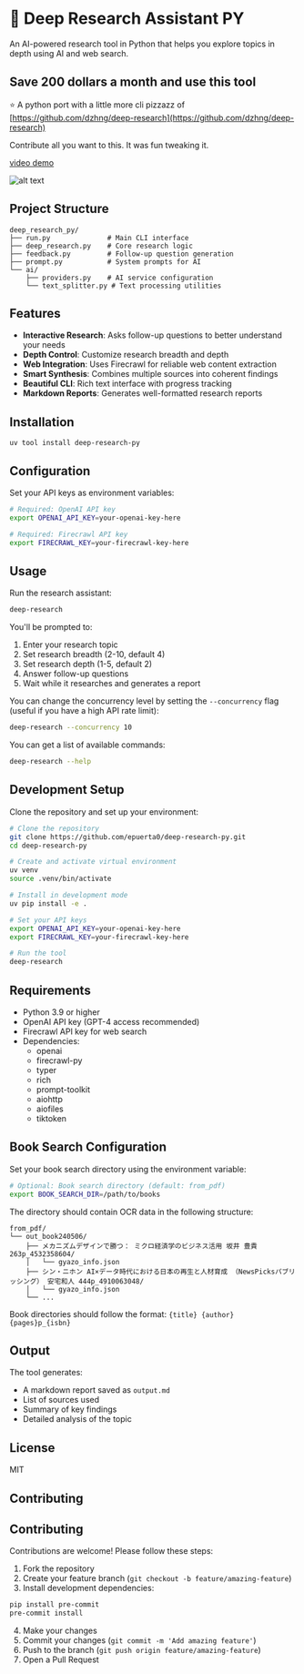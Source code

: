 # 🐍 Deep Research Assistant PY

An AI-powered research tool in Python that helps you explore topics in depth using AI and web search.

## Save 200 dollars a month and use this tool

⭐ A python port with a little more cli pizzazz of [https://github.com/dzhng/deep-research](https://github.com/dzhng/deep-research) 

Contribute all you want to this. It was fun tweaking it.

[video demo](https://app.arcade.software/share/e6N8mBQlAMbdc0dmOuS1)

![alt text](./deep-research-py.gif)

## Project Structure

```plaintext
deep_research_py/
├── run.py              # Main CLI interface
├── deep_research.py    # Core research logic
├── feedback.py         # Follow-up question generation
├── prompt.py           # System prompts for AI
└── ai/
    ├── providers.py    # AI service configuration
    └── text_splitter.py # Text processing utilities
```

## Features

- **Interactive Research**: Asks follow-up questions to better understand your needs
- **Depth Control**: Customize research breadth and depth
- **Web Integration**: Uses Firecrawl for reliable web content extraction
- **Smart Synthesis**: Combines multiple sources into coherent findings
- **Beautiful CLI**: Rich text interface with progress tracking
- **Markdown Reports**: Generates well-formatted research reports

## Installation

`uv tool install deep-research-py`



## Configuration

Set your API keys as environment variables:

```bash
# Required: OpenAI API key
export OPENAI_API_KEY=your-openai-key-here

# Required: Firecrawl API key
export FIRECRAWL_KEY=your-firecrawl-key-here
```

## Usage

Run the research assistant:

```bash
deep-research
```

You'll be prompted to:
1. Enter your research topic
2. Set research breadth (2-10, default 4)
3. Set research depth (1-5, default 2)
4. Answer follow-up questions
5. Wait while it researches and generates a report

You can change the concurrency level by setting the `--concurrency` flag (useful if you have a high API rate limit):

```bash
deep-research --concurrency 10
```

You can get a list of available commands:

```bash
deep-research --help
```

## Development Setup

Clone the repository and set up your environment:

```bash
# Clone the repository
git clone https://github.com/epuerta0/deep-research-py.git
cd deep-research-py

# Create and activate virtual environment
uv venv 
source .venv/bin/activate

# Install in development mode
uv pip install -e .

# Set your API keys
export OPENAI_API_KEY=your-openai-key-here
export FIRECRAWL_KEY=your-firecrawl-key-here

# Run the tool
deep-research
```

## Requirements

- Python 3.9 or higher
- OpenAI API key (GPT-4 access recommended)
- Firecrawl API key for web search
- Dependencies:
  - openai
  - firecrawl-py
  - typer
  - rich
  - prompt-toolkit
  - aiohttp
  - aiofiles
  - tiktoken

## Book Search Configuration

Set your book search directory using the environment variable:

```bash
# Optional: Book search directory (default: from_pdf)
export BOOK_SEARCH_DIR=/path/to/books
```

The directory should contain OCR data in the following structure:
```plaintext
from_pdf/
└── out_book240506/
    ├── メカニズムデザインで勝つ： ミクロ経済学のビジネス活用 坂井 豊貴 263p_4532358604/
    │   └── gyazo_info.json
    ├── シン・ニホン AI×データ時代における日本の再生と人材育成 （NewsPicksパブリッシング） 安宅和人 444p_4910063048/
    │   └── gyazo_info.json
    └── ...
```

Book directories should follow the format: `{title} {author} {pages}p_{isbn}`

## Output

The tool generates:
- A markdown report saved as `output.md`
- List of sources used
- Summary of key findings
- Detailed analysis of the topic

## License

MIT

## Contributing

## Contributing

Contributions are welcome! Please follow these steps:

1. Fork the repository
2. Create your feature branch (`git checkout -b feature/amazing-feature`)
3. Install development dependencies:
```bash
pip install pre-commit
pre-commit install
```
4. Make your changes
6. Commit your changes (`git commit -m 'Add amazing feature'`)
7. Push to the branch (`git push origin feature/amazing-feature`)
8. Open a Pull Request

